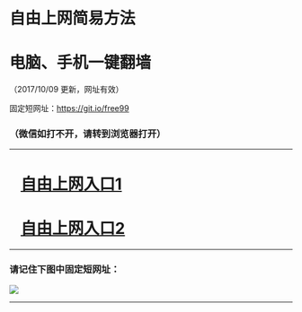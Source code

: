﻿# 自由上网简易方法

# 电脑、手机一键翻墙

（2017/10/09 更新，网址有效）

固定短网址：https://git.io/free99

### （微信如打不开，请转到浏览器打开）


***





# &nbsp;&nbsp; <a href="http://ft1494517732.fwq-tz-1001.info/fwqtz01.html?t=10090018556 " target="_blank">自由上网入口1</a>
# &nbsp;&nbsp; <a href="http://ft1759322907.fwq-tz-1002.info/fwqtz02.html?t=100900117782 " target="_blank">自由上网入口2</a>
***

### 请记住下图中固定短网址：

<img src="https://s3-us-west-2.amazonaws.com/fwq-1001/yjfq-20170905okok.png" /> 


***

